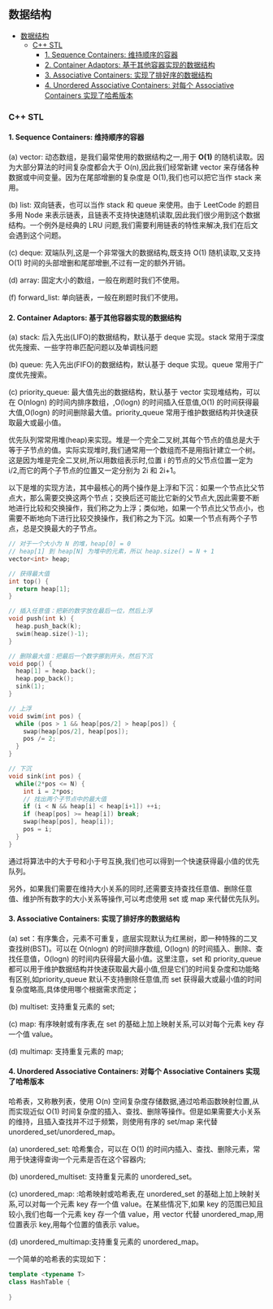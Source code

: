 ## 数据结构

<!-- TOC -->

- [数据结构](#数据结构)
  - [C++ STL](#c-stl)
    - [1. Sequence Containers: 维持顺序的容器](#1-sequence-containers-维持顺序的容器)
    - [2. Container Adaptors: 基于其他容器实现的数据结构](#2-container-adaptors-基于其他容器实现的数据结构)
    - [3. Associative Containers: 实现了排好序的数据结构](#3-associative-containers-实现了排好序的数据结构)
    - [4. Unordered Associative Containers: 对每个 Associative Containers 实现了哈希版本](#4-unordered-associative-containers-对每个-associative-containers-实现了哈希版本)

<!-- /TOC -->

### C++ STL

#### 1. Sequence Containers: 维持顺序的容器

(a) vector: 动态数组，是我们最常使用的数据结构之一,用于 **O(1)** 的随机读取。因为大部分算法的时间复杂度都会大于 O(n),因此我们经常新建 vector 来存储各种数据或中间变量。因为在尾部增删的复杂度是 O(1),我们也可以把它当作 stack 来用。

(b) list: 双向链表，也可以当作 stack 和 queue 来使用。由于 LeetCode 的题目多用 Node 来表示链表，且链表不支持快速随机读取,因此我们很少用到这个数据结构。一个例外是经典的 LRU 问题,我们需要利用链表的特性来解决,我们在后文会遇到这个问题。

(c) deque: 双端队列,这是一个非常强大的数据结构,既支持 O(1) 随机读取,又支持 O(1) 时间的头部增删和尾部增删,不过有一定的额外开销。

(d) array: 固定大小的数组，一般在刷题时我们不使用。

(f) forward_list: 单向链表，一般在刷题时我们不使用。

#### 2. Container Adaptors: 基于其他容器实现的数据结构

(a) stack: 后入先出(LIFO)的数据结构，默认基于 deque 实现。stack 常用于深度优先搜索、一些字符串匹配问题以及单调栈问题

(b) queue: 先入先出(FIFO)的数据结构，默认基于 deque 实现。queue 常用于广度优先搜索。

(c) priority_queue: 最大值先出的数据结构，默认基于 vector 实现堆结构，可以在 O(nlogn) 的时间内排序数组，,O(logn) 的时间插入任意值,O(1) 的时间获得最大值,O(logn) 的时间删除最大值。priority_queue 常用于维护数据结构并快速获取最大或最小值。

优先队列常常用堆(heap)来实现。堆是一个完全二叉树,其每个节点的值总是大于等于子节点的值。实际实现堆时,我们通常用一个数组而不是用指针建立一个树。这是因为堆是完全二叉树,所以用数组表示时,位置 i 的节点的父节点位置一定为 i/2,而它的两个子节点的位置又一定分别为 2i 和 2i+1。

以下是堆的实现方法，其中最核心的两个操作是上浮和下沉：如果一个节点比父节点大，那么需要交换这两个节点；交换后还可能比它新的父节点大,因此需要不断地进行比较和交换操作，我们称之为上浮；类似地，如果一个节点比父节点小，也需要不断地向下进行比较交换操作，我们称之为下沉。如果一个节点有两个子节点，总是交换最大的子节点。

```c++
// 对于一个大小为 N 的堆，heap[0] = 0
// heap[1] 到 heap[N] 为堆中的元素，所以 heap.size() = N + 1
vector<int> heap;

// 获得最大值
int top() {
  return heap[1];
}

// 插入任意值：把新的数字放在最后一位，然后上浮
void push(int k) {
  heap.push_back(k);
  swim(heap.size()-1);
}

// 删除最大值：把最后一个数字挪到开头，然后下沉
void pop() {
  heap[1] = heap.back();
  heap.pop_back();
  sink(1);
}

// 上浮
void swim(int pos) {
  while (pos > 1 && heap[pos/2] > heap[pos]) {
    swap(heap[pos/2], heap[pos]);
    pos /= 2;
  }
}

// 下沉
void sink(int pos) {
  while(2*pos <= N) {
    int i = 2*pos;
    // 找出两个子节点中的最大值
    if (i < N && heap[i] < heap[i+1]) ++i;
    if (heap[pos] >= heap[i]) break;
    swap(heap[pos], heap[i]);
    pos = i;
  }
}
```

通过将算法中的大于号和小于号互换,我们也可以得到一个快速获得最小值的优先队列。

另外，如果我们需要在维持大小关系的同时,还需要支持查找任意值、删除任意值、维护所有数字的大小关系等操作,可以考虑使用 set 或 map 来代替优先队列。

#### 3. Associative Containers: 实现了排好序的数据结构

(a) set：有序集合，元素不可重复，底层实现默认为红黑树，即一种特殊的二叉查找树(BST)。可以在 O(nlogn) 的时间排序数组, O(logn) 的时间插入、删除、查找任意值，O(logn) 的时间内获得最大最小值。这里注意，set 和 priority_queue 都可以用于维护数据结构并快速获取最大最小值,但是它们的时间复杂度和功能略有区别,如priority_queue 默认不支持删除任意值,而 set 获得最大或最小值的时间复杂度略高,具体使用哪个根据需求而定；

(b) multiset: 支持重复元素的 set;

(c) map: 有序映射或有序表,在 set 的基础上加上映射关系,可以对每个元素 key 存一个值 value。

(d) multimap: 支持重复元素的 map;

#### 4. Unordered Associative Containers: 对每个 Associative Containers 实现了哈希版本

哈希表，又称散列表，使用 O(n) 空间复杂度存储数据,通过哈希函数映射位置,从而实现近似 O(1) 时间复杂度的插入、查找、删除等操作。但是如果需要大小关系的维持，且插入查找并不过于频繁，则使用有序的 set/map 来代替 unordered_set/unordered_map。

(a) unordered_set: 哈希集合，可以在 O(1) 的时间内插入、查找、删除元素，常用于快速得查询一个元素是否在这个容器内;

(b) unordered_multiset: 支持重复元素的 unordered_set。

(c) unordered_map: :哈希映射或哈希表,在 unordered_set 的基础上加上映射关系,可以对每一个元素 key 存一个值 value。在某些情况下,如果 key 的范围已知且较小,我们也每一个元素 key 存一个值 value，用 vector 代替 unordered_map,用位置表示 key,用每个位置的值表示 value。

(d) unordered_multimap:支持重复元素的 unordered_map。

一个简单的哈希表的实现如下：

```c++
template <typename T>
class HashTable {
  
}
```

